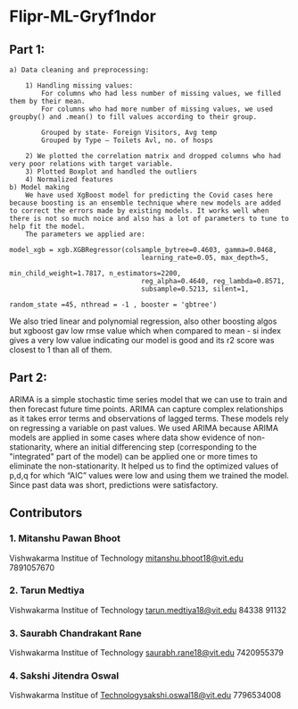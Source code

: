 # Flipr-ML-Gryf1ndor
## Part 1:
    a) Data cleaning and preprocessing:

        1) Handling missing values:
            For columns who had less number of missing values, we filled them by their mean.
            For columns who had more number of missing values, we used groupby() and .mean() to fill values according to their group.

            Grouped by state- Foreign Visitors, Avg temp
            Grouped by Type – Toilets Avl, no. of hosps

        2) We plotted the correlation matrix and dropped columns who had very poor relations with target variable.
        3) Plotted Boxplot and handled the outliers
        4) Normalized features
    b) Model making
        We have used XgBoost model for predicting the Covid cases here because boosting is an ensemble technique where new models are added to correct the errors made by existing models. It works well when there is not so much noice and also has a lot of parameters to tune to help fit the model.
        The parameters we applied are:
        model_xgb = xgb.XGBRegressor(colsample_bytree=0.4603, gamma=0.0468, 
                                     learning_rate=0.05, max_depth=5, 
                                     min_child_weight=1.7817, n_estimators=2200,
                                     reg_alpha=0.4640, reg_lambda=0.8571,
                                     subsample=0.5213, silent=1,
                                     random_state =45, nthread = -1 , booster = 'gbtree')

We also tried linear and polynomial regression, also other boosting algos but xgboost gav low rmse value which when compared to mean - si index gives a very low value indicating our model is good and its r2 score was closest to 1 than all of them.


## Part 2:

ARIMA is a simple stochastic time series model that we can use to train and then forecast future time points. ARIMA can capture complex relationships as it takes error terms and observations of lagged terms. These models rely on regressing a variable on past values.
We used ARIMA because ARIMA models are applied in some cases where data show evidence of non-stationarity, where an initial differencing step (corresponding to the "integrated" part of the model) can be applied one or more times to eliminate the non-stationarity.
It helped us to find the optimized values of p,d,q for which “AIC” values were low and using them we trained the model. Since past data was short, predictions were satisfactory.



## Contributors

### 1. Mitanshu Pawan Bhoot
Vishwakarma Institue of Technology
mitanshu.bhoot18@vit.edu 
7891057670

### 2. Tarun Medtiya
Vishwakarma Institue of Technology
tarun.medtiya18@vit.edu
84338 91132

### 3. Saurabh Chandrakant Rane
Vishwakarma Institue of Technology
saurabh.rane18@vit.edu
7420955379

### 4. Sakshi Jitendra Oswal
Vishwakarma Institue of Technologysakshi.oswal18@vit.edu
7796534008
